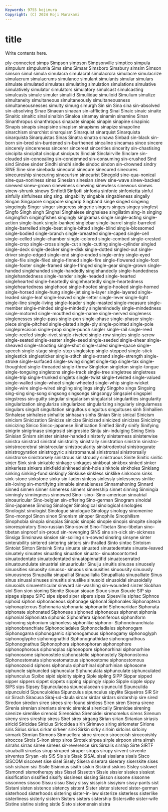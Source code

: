 ```yaml
---
Keywords: 9755 kojimura
Copyright: (C) 2024 Koji Murakami
---
```


# title

Write contents here.



ply-connected simps Simpson simpson Simpsonville simptico
simpula simpulum simpulumla Sims sims Simsar Simsboro Simsbury simsim Simson
simson simul simula simulacra simulacral simulacrcra simulacre simulacrize simulacrum simulacrums
simulance simulant simulants simular simulars simulate simulated simulates simulating simulation
simulations simulative simulatively simulator simulators simulatory simulcast simulcasting simulcasts simule
simuler simuliid Simuliidae simulioid Simulium simulize simultaneity simultaneous simultaneously simultaneousness
simultaneousnesses simulty simurg simurgh Sin sin Sina sina sin-absolved sin-absolving
Sinae Sinaean sinaean sin-afflicting Sinai Sinaic sinaic sinaite Sinaitic sinaitic
sinal sinalbin Sinaloa sinamay sinamin sinamine Sinan Sinanthropus sinanthropus sinapate
sinapic sinapin sinapine sinapinic Sinapis sinapis sinapisine sinapism sinapisms sinapize
sinapoline sinarchism sinarchist sinarquism Sinarquist sinarquist Sinarquista sinarquista Sinarquistas Sinas
Sinatra sinatra sinawa Sinbad sin-black sin-born sin-bred sin-burdened sin-burthened sincaline
sincamas since sincere sincerely sincereness sincerer sincerest sincerities sincerity sin-chastising
sincipita sincipital sinciput sinciputs Sinclair Sinclairville Sinclare sin-clouded sin-concealing sin-condemned
sin-consuming sin-crushed Sind sind Sindee sinder Sindhi sindhi sindle sindoc
sindon sin-drowned sindry SINE Sine sine sinebada sinecural sinecure sinecured
sinecures sinecureship sinecuring sinecurism sinecurist Sinegold sine-qua-nonical sine-qua-noniness sines Sinesian
sinesian sinew sine-wave sinew-backed sinewed sinew-grown sinewiness sinewing sinewless sinewous
sinews sinew-shrunk sinewy Sinfiotli Sinfjotli sinfonia sinfonie sinfonietta sinful sinfully
sinfulness sing sing. singability singable singableness singally Singan Singapore singapore
singarip Singband singe singed singeing singeingly Singer singer singeress singerie
singers singes singey singfest Singfo Singh singh Singhal Singhalese singhalese
singillatim sing-in singing singingfish singingfishes singingly singkamas single single-acting single-action
single-bank single-banked singlebar single-barrel single-barreled single-barrelled single-beat single-bitted single-blind single-blossomed
single-bodied single-branch single-breasted single-caped single-cell single-celled single-chamber single-colored single-combed single-crested
single-crop single-cross single-cut single-cutting single-cylinder singled single-deck single-decker single-disk single-dotted
singled-out single-driver single-edged single-end single-ended single-entry single-eyed single-file single-filed single-finned
single-fire single-flowered single-foot single-footer single-framed single-fringed single-gear single-grown single-handed singlehanded
single-handedly singlehandedly single-handedness singlehandedness single-hander single-headed single-hearted singlehearted single-heartedly singleheartedly
single-heartedness singleheartedness singlehood single-hoofed single-hooked single-horned single-horsed single-hung single-jet single-layer
single-layered single-leaded single-leaf single-leaved single-letter single-lever single-light single-line single-living single-loader
single-masted single-measure single-member single-minded single-mindedly singlemindedly single-mindedness single-motored single-mouthed single-name
single-nerved singleness singlenesses single-pass single-pen single-phase single-phaser single-piece single-pitched single-plated
single-ply single-pointed single-pole singleprecision single-prop single-punch singler single-rail single-reed single-reefed
single-rivet single-riveted single-row singles single-screw single-seated single-seater single-seed single-seeded single-shear
single-sheaved single-shooting single-shot single-soled single-space single-speech single-stage single-step singlestep single-stepped
single-stick singlestick singlesticker single-stitch single-strand single-strength single-stroke single-surfaced single-swing singlet
single-tap single-tax single-thoughted single-threaded single-throw Singleton singleton single-tongue single-tonguing singletons
single-track single-tree singletree singletrees single-trip single-trunked singlets single-twist single-twisted single-valued
single-walled single-wheel single-wheeled single-whip single-wicket single-wire single-wired singling singlings singly
Singpho sings Singsing sing-sing sing-song singsong singsongs singsongy Singspiel singspiel
singstress sin-guilty singular singularism singularist singularities singularity singularization singularize singularized
singularizing singularly singularness singulars singult singultation singultous singultus singultuses sinh
Sinhailien Sinhalese sinhalese sinhalite sinhasan sinhs Sinian Sinic sinical Sinicism
sinicism Sinicization Sinicize sinicize Sinicized sinicized sinicizes Sinicizing sinicizing Sinico
Sinico-japanese Sinification Sinified Sinify sinify Sinifying sinigrin sinigrinase sinigrosid sinigroside
Siniju sin-indulging Sining Sinis Sinisian Sinism sinister sinister-handed sinisterly sinisterness
sinisterwise sinistra sinistrad sinistral sinistrality sinistrally sinistration sinistrin sinistro- sinistrocerebral
sinistrocular sinistrocularity sinistrodextral sinistrogyrate sinistrogyration sinistrogyric sinistromanual sinistrorsal sinistrorsally sinistrorse
sinistrorsely sinistrous sinistrously sinistruous Sinite Sinitic sinitic sinjer Sink sink
sinkable sinkage sinkages sinkboat sinkbox sinked sinker sinkerless sinkers sinkfield
sinkhead sink-hole sinkhole sinkholes Sinkiang sinking sinking-fund sinkingly Sinkiuse sinkless
sinklike sinkroom sinks sink-stone sinkstone sinky sin-laden sinless sinlessly sinlessness
sinlike sin-loving sin-mortifying sinnable sinnableness Sinnamahoning Sinnard sinned sinnen sinner
sinneress sinners sinnership sinnet sinning Sinningia sinningly sinningness sinnowed Sino-
sino- Sino-american sinoatrial sinoauricular Sino-belgian sin-offering Sino-german Sinogram sinoidal Sino-japanese
Sinolog Sinologer Sinological sinological sinologies Sinologist sinologist Sinologue sinologue Sinology
sinology sinomenine Sino-mongol Sinon sinon Sinonism sinoper Sinophile Sinophilism Sinophobia
sinopia sinopias Sinopic sinopic sinopie sinopis sinopite sinople sinorespiratory Sino-russian
Sino-soviet Sino-Tibetan Sino-tibetan sino-tibetan sinproof sin-proud sin-revenging SINS sins sin-sick
sin-sickness Sinsiga Sinsinawa sinsion sin-soiling sin-sowed sinsring sinsyne sinter sinterability
sintered sintering sinters sin-thralled Sinto sintoc Sintoism Sintoist Sinton Sintsink
Sintu sinuate sinuated sinuatedentate sinuate-leaved sinuately sinuates sinuating sinuation sinuato-
sinuatocontorted sinuatodentate sinuatodentated sinuatopinnatifid sinuatoserrated sinuatoundulate sinuatrial sinuauricular Sinuiju sinuitis
sinuose sinuosely sinuosities sinuosity sinuoso- sinuous sinuousities sinuousity sinuously sinuousness
Sinupallia sinupallial Sinupallialia Sinupalliata sinupalliate Sinus sinus sinusal sinuses sinusitis
sinuslike sinusoid sinusoidal sinusoidally sinusoids sinuventricular sinward sin-washing sin-wounded sinzer
Siobhan siol Sion sion sioning Sionite Siouan siouan Sioux sioux
Siouxie SIP sip sipage sipapu SIPC sipe siped siper sipers
sipes Sipesville siphac Siphnos siphoid siphon siphonaceous siphonage siphonal Siphonales
Siphonaptera siphonapterous Siphonaria siphonaria siphonariid Siphonariidae Siphonata siphonate siphonated Siphoneae
siphoned siphoneous siphonet siphonia siphonial Siphoniata siphonic Siphonifera siphoniferous siphoniform
siphoning siphonium siphonless siphonlike siphono- Siphonobranchiata siphonobranchiate Siphonocladales Siphonocladiales siphonogam
Siphonogama siphonogamic siphonogamous siphonogamy siphonoglyph siphonoglyphe siphonognathid Siphonognathidae siphonognathous Siphonognathus
Siphonophora siphonophoran siphonophore siphonophorous siphonoplax siphonopore siphonorhinal siphonorhine siphonosome siphonostele
siphonostelic siphonostely Siphonostoma Siphonostomata siphonostomatous siphonostome siphonostomous siphonozooid siphons siphonula
siphorhinal siphorhinian siphosome siphuncle siphuncled siphuncular Siphunculata siphunculate siphunculated siphunculus
Sipibo sipid sipidity siping Siple sipling SIPP Sippar sipped sipper
sippers sippet sippets sipping sippingly sippio Sipple sipple sippy SIPS
sips Sipsey Sipunculacea sipunculacean sipunculid Sipunculida sipunculoid Sipunculoidea Sipunculus sipunculus
sipylite Siqueiros SIR Sir sir Sirach Siracusa Siraj-ud-daula sircar sirdar
sirdars sirdarship sire sired Siredon siredon siree sirees sire-found sireless
Siren siren Sirena sirene Sirenia sirenian sirenians sirenic sirenical sirenically
Sirenidae sirening sirenize sirenlike sirenoid Sirenoidea Sirenoidei sirenomelus sirens Sirenum
sireny sires sireship siress Siret sirex sirgang Sirian sirian Sirianian
siriasis siricid Siricidae Siricius Siricoidea sirih Sirimavo siring siriometer Sirione
siris Sirius sirius sirkar sirkeer sirki Sirkin sirky sirloin sirloins
sirloiny sirmark Sirmian Sirmons Sirmuellera siroc sirocco siroccoish siroccoishly siroccos
Sirois S-iron sirop siros Sirotek sirpea sirple sirpoon sirra sirrah
sirrahs sirras sirree sirrees sir-reverence sirs Sirsalis sirship Sirte SIRTF
siruaballi siruelas sirup siruped siruper sirups sirupy sirvent sirvente sirventes
Siryan -sis SIS Sis sis Sisak SISAL sisal sisalana sisals
Sisco SISCOM siscowet sise sisel Sisely Sisera siserara siserary siserskite
sises sish sisham sisi Sisile Sisinnius sisith siskin Siskind siskins
Sisley sislowet Sismondi sismotherapy siss Sissel Sisseton Sissie sissier sissies
sissiest sissification sissified sissify sissiness sissing Sisson sissone sissonne sissonnes
sissoo Sissu sissu Sissy sissy sissyish sissyism sissy-pants sist Sistani
sisten sistence sistency sistent Sister sister sistered sister-german sisterhood sisterhoods
sistering sister-in-law sisterize sisterless sisterlike sisterliness sisterly sistern Sisters sisters
sistership Sistersville sister-wife Sistine sistine sisting sistle Sisto sistomensin sistra
